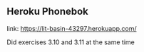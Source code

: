 ## Heroku Phonebok
link: https://lit-basin-43297.herokuapp.com/

Did exercises 3.10 and 3.11 at the same time
